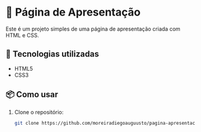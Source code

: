# 📄 Página de Apresentação

Este é um projeto simples de uma página de apresentação criada com HTML e CSS.

## 🚀 Tecnologias utilizadas

- HTML5
- CSS3


## 📦 Como usar

1. Clone o repositório:
   ```sh
   git clone https://github.com/moreiradiegoauguusto/pagina-apresentacao.git
